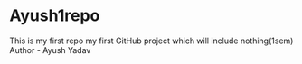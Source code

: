 # Ayush1repo
This is my first repo my first GitHub project which will include nothing(1sem)
<br>
Author - Ayush Yadav
